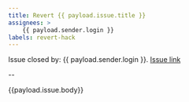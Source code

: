 ```yaml
---
title: Revert {{ payload.issue.title }}
assignees: >
    {{ payload.sender.login }}
labels: revert-hack
---
```

Issue closed by: {{ payload.sender.login }}.
[Issue link]({{payload.issue.url}})

--

{{payload.issue.body}}
